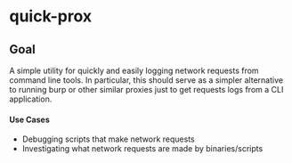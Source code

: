 # quick-prox

## Goal 
A simple utility for quickly and easily logging network requests from 
command line tools. In particular, this should serve as a simpler alternative
to running burp or other similar proxies just to get requests logs
from a CLI application.

#### Use Cases
* Debugging scripts that make network requests
* Investigating what network requests are made by binaries/scripts

